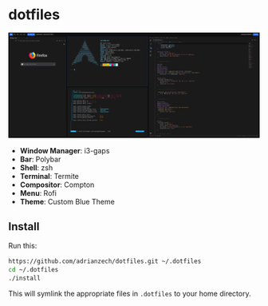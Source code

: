 # dotfiles

![alt Screenshot](https://raw.githubusercontent.com/adrianzech/dotfiles/master/screenshots/main.png)

- **Window Manager**: i3-gaps
- **Bar**: Polybar
- **Shell**: zsh
-  **Terminal**: Termite
- **Compositor**: Compton
- **Menu**: Rofi
- **Theme**: Custom Blue Theme

## Install

Run this:

```sh
https://github.com/adrianzech/dotfiles.git ~/.dotfiles
cd ~/.dotfiles
./install
```

This will symlink the appropriate files in `.dotfiles` to your home directory.
